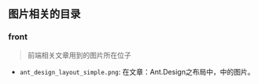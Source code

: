 ## 图片相关的目录

### front
> 前端相关文章用到的图片所在位子

- `ant_design_layout_simple.png`: 在文章：Ant.Design之布局中，中的图片。

